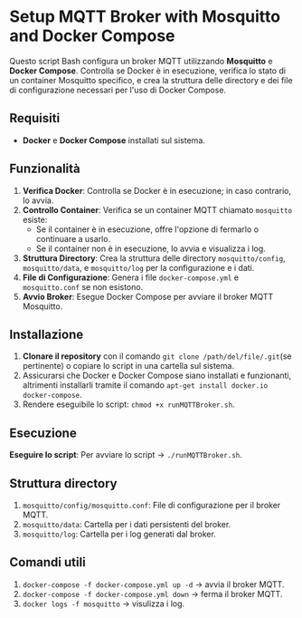 # Setup MQTT Broker with Mosquitto and Docker Compose

Questo script Bash configura un broker MQTT utilizzando **Mosquitto** e **Docker Compose**. Controlla se Docker è in esecuzione, verifica lo stato di un container Mosquitto specifico, e crea la struttura delle directory e dei file di configurazione necessari per l'uso di Docker Compose.

## Requisiti

- **Docker** e **Docker Compose** installati sul sistema.

## Funzionalità

1. **Verifica Docker**: Controlla se Docker è in esecuzione; in caso contrario, lo avvia.
2. **Controllo Container**: Verifica se un container MQTT chiamato `mosquitto` esiste:
   - Se il container è in esecuzione, offre l'opzione di fermarlo o continuare a usarlo.
   - Se il container non è in esecuzione, lo avvia e visualizza i log.
3. **Struttura Directory**: Crea la struttura delle directory `mosquitto/config`, `mosquitto/data`, e `mosquitto/log` per la configurazione e i dati.
4. **File di Configurazione**: Genera i file `docker-compose.yml` e `mosquitto.conf` se non esistono.
5. **Avvio Broker**: Esegue Docker Compose per avviare il broker MQTT Mosquitto.

## Installazione

1. **Clonare il repository** con il comando `git clone /path/del/file/.git`(se pertinente) o copiare lo script in una cartella sul sistema.
2. Assicurarsi che Docker e Docker Compose siano installati e funzionanti, altrimenti installarli tramite il comando `apt-get install docker.io docker-compose`.
3. Rendere eseguibile lo script:
    `chmod +x runMQTTBroker.sh`.

## Esecuzione

**Eseguire lo script**: Per avviare lo script -> `./runMQTTBroker.sh`.    

## Struttura directory

1. `mosquitto/config/mosquitto.conf`: File di configurazione per il broker MQTT.
2. `mosquitto/data`: Cartella per i dati persistenti del broker.
3. `mosquitto/log`: Cartella per i log generati dal broker.

## Comandi utili

1. `docker-compose -f docker-compose.yml up -d` -> avvia il broker MQTT.
2. `docker-compose -f docker-compose.yml down` -> ferma il broker MQTT.
3. `docker logs -f mosquitto` -> visulizza i log.

